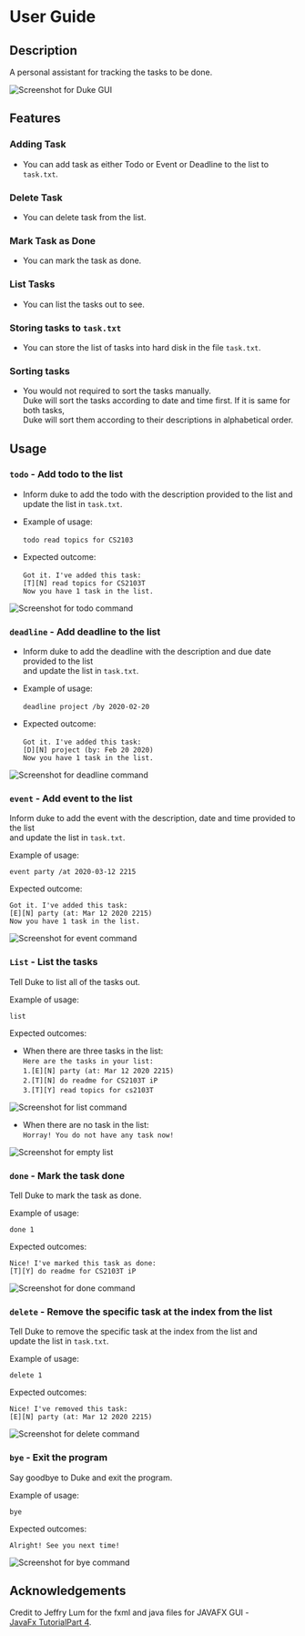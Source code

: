 # User Guide

## Description
A personal assistant for tracking the tasks to be done.

<img src="Ui.png" alt="Screenshot for Duke GUI" about="Screenshot for Duke GUI" align="center">

## Features 

### Adding Task
* You can add task as either Todo or Event or Deadline to the list to `task.txt`.

### Delete Task
* You can delete task from the list.

### Mark Task as Done
* You can mark the task as done.

### List Tasks
* You can list the tasks out to see.

### Storing tasks to `task.txt`
* You can store the list of tasks into hard disk in the file `task.txt`.

### Sorting tasks
* You would not required to sort the tasks manually. <br/>
Duke will sort the tasks according to date and time first. If it is same for both tasks, <br/> 
Duke will sort them according to their descriptions in alphabetical order.

## Usage

### `todo` - Add todo to the list

* Inform duke to add the todo with the description provided to the list and <br/>
update the list in `task.txt`.

* Example of usage: <br/><br/>
`todo read topics for CS2103`

* Expected outcome: <br/><br/>
`Got it. I've added this task:` <br/>
`[T][N] read topics for CS2103T`<br/>
`Now you have 1 task in the list.`

<img src="images/Todo.png" alt="Screenshot for todo command" about="Screenshot for todo command" align="center">

### `deadline` - Add deadline to the list

* Inform duke to add the deadline with the description and due date provided to the list <br/>
and update the list in `task.txt`. 

* Example of usage: <br/><br/>
`deadline project /by 2020-02-20`

* Expected outcome: <br/><br/>
`Got it. I've added this task:` <br/>
`[D][N] project (by: Feb 20 2020)`<br/>
`Now you have 1 task in the list.`

<img src="images/Deadline.png" alt="Screenshot for deadline command" about="Screenshot for deadline command" align="center">

### `event` - Add event to the list

Inform duke to add the event with the description, date and time provided to the list <br/>
and update the list in `task.txt`. 

Example of usage: 

`event party /at 2020-03-12 2215`

Expected outcome:

`Got it. I've added this task:` <br/>
`[E][N] party (at: Mar 12 2020 2215)`<br/>
`Now you have 1 task in the list.`

<img src="images/Event.png" alt="Screenshot for event command" about="Screenshot for event command" align="center">

### `List` - List the tasks

Tell Duke to list all of the tasks out.

Example of usage: 

`list`

Expected outcomes:

* When there are three tasks in the list:<br/>
`Here are the tasks in your list:` <br/>
`1.[E][N] party (at: Mar 12 2020 2215)`<br/>
`2.[T][N] do readme for CS2103T iP`<br/>
`3.[T][Y] read topics for cs2103T`

<img src="images/List.png" alt="Screenshot for list command" about="Screenshot for list command" align="center">

* When there are no task in the list: <br/>
`Horray! You do not have any task now!`

<img src="images/ListWithNoTask.png" alt="Screenshot for empty list" about="Screenshot for empty list" align="center">

### `done` - Mark the task done

Tell Duke to mark the task as done.

Example of usage: 

`done 1`

Expected outcomes:

`Nice! I've marked this task as done:` <br/>
`[T][Y] do readme for CS2103T iP`

<img src="images/Done.png" alt="Screenshot for done command" about="Screenshot for done command" align="center">

### `delete` - Remove the specific task at the index from the list

Tell Duke to remove the specific task at the index from the list and <br/>
 update the list in `task.txt`.

Example of usage: 

`delete 1`

Expected outcomes:

`Nice! I've removed this task:` <br/> 
`[E][N] party (at: Mar 12 2020 2215)`

<img src="images/Delete.png" alt="Screenshot for delete command" about="Screenshot for delete command" align="center">

 ### `bye` - Exit the program
 
 Say goodbye to Duke and exit the program.
 
 Example of usage: 
 
 `bye`
 
 Expected outcomes:
 
 `Alright! See you next time!`
 
<img src="images/Bye.png" alt="Screenshot for bye command" about="Screenshot for bye command" align="center">

## Acknowledgements
Credit to Jeffry Lum for the fxml and java files for JAVAFX GUI - <br/>
[JavaFx TutorialPart 4](https://github.com/nus-cs2103-AY1920S2/duke/blob/master/tutorials/javaFxTutorialPart4.md).
